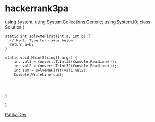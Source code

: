# hackerrank3pa
 using System;
using System.Collections.Generic;
using System.IO;
class Solution {

    static int solveMeFirst(int a, int b) { 
      // Hint: Type turn a+b; below  
      return a+b;
    }

    static void Main(String[] args) {
        int val1 = Convert.ToInt32(Console.ReadLine());
        int val2 = Convert.ToInt32(Console.ReadLine());
        int sum = solveMeFirst(val1,val2);
        Console.WriteLine(sum);
        
        
        
    
    }
}      

[Patika Dev](https://app.patika.dev/sevaalnuur)